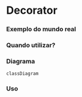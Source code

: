 # Decorator

### Exemplo do mundo real

### Quando utilizar?

### Diagrama
```mermaid
classDiagram
```

### Uso
```php
```